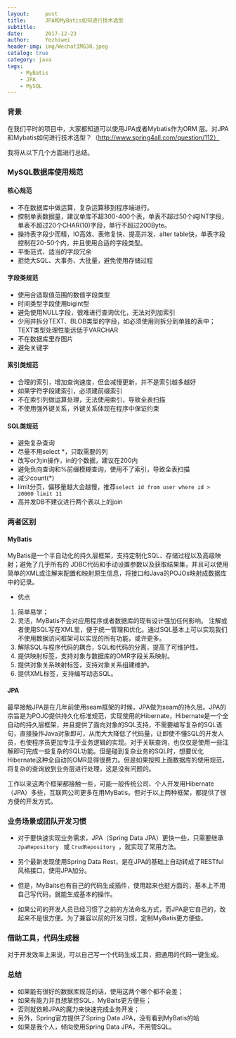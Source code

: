 ```yaml
---
layout:     post
title:      JPA和MyBatis如何进行技术选型
subtitle:   
date:       2017-12-23
author:     Yezhiwei
header-img: img/WechatIMG38.jpeg
catalog: true
category: java
tags:
    - MyBatis
    - JPA
    - MySQL
---
```


### 背景

在我们平时的项目中，大家都知道可以使用JPA或者Mybatis作为ORM 层。对JPA和Mybatis如何进行技术选型？（http://www.spring4all.com/question/112）

我将从以下几个方面进行总结。

### MySQL数据库使用规范 

#### 核心规范

* 不在数据库中做运算，复杂运算移到程序端进行。
* 控制单表数据量，建议单库不超300-400个表，单表不超过50个纯INT字段，单表不超过20个CHAR(10)字段，单行不超过200Byte。
* 操持表字段少而精，IO高效、表修复快、提高并发、alter table快，单表字段控制在20-50个内，并且使用合适的字段类型。
* 平衡范式、适当的字段冗余
* 拒绝大SQL、大事务、大批量，避免使用存储过程

#### 字段类规范

* 使用合适取值范围的数值字段类型
* 时间类型字段使用bigint型
* 避免使用NULL字段，很难进行查询优化，无法对列加索引
* 少用并拆分TEXT、BLOB类型的字段，如必须使用则拆分到单独的表中；TEXT类型处理性能远低于VARCHAR
* 不在数据库里存图片
* 避免关键字

#### 索引类规范

* 合理的索引，增加查询速度，但会减慢更新，并不是索引越多越好
* 如果字符字段建索引，必须建前缀索引
* 不在索引列做运算处理，无法使用索引，导致全表扫描
* 不使用强外键关系，外键关系体现在程序中保证约束

#### SQL类规范

* 避免复杂查询
* 尽量不用select *，只取需要的列
* 改写or为in操作，in的个数据，建议在200内
* 避免负向查询和%前缀模糊查询，使用不了索引，导致全表扫描
* 减少count(*)
* limit分页，偏移量越大会越慢，推荐`select id from user where id > 20000 limit 11`
* 高并发DB不建议进行两个表以上的join

### 两者区别

#### MyBatis

MyBatis是一个半自动化的持久层框架，支持定制化SQL、存储过程以及高级映射；避免了几乎所有的 JDBC代码和手动设置参数以及获取结果集，并且可以使用简单的XML或注解来配置和映射原生信息，将接口和Java的POJOs映射成数据库中的记录。

* 优点

1. 简单易学；
2. 灵活，MyBatis不会对应用程序或者数据库的现有设计强加任何影响。 注解或者使用SQL写在XML里，便于统一管理和优化。通过SQL基本上可以实现我们不使用数据访问框架可以实现的所有功能，或许更多。
3. 解除SQL与程序代码的耦合，SQL和代码的分离，提高了可维护性。
4. 提供映射标签，支持对象与数据库的OMR字段关系映射。
5. 提供对象关系映射标签，支持对象关系组建维护。
6. 提供XML标签，支持编写动态SQL。

#### JPA

最早接触JPA是在几年前使用seam框架的时候，JPA做为seam的持久层。JPA的宗旨是为POJO提供持久化标准规范，实现使用的Hibernate，Hibernate是一个全自动的持久层框架，并且提供了面向对象的SQL支持，不需要编写复杂的SQL语句，直接操作Java对象即可，从而大大降低了代码量，让即使不懂SQL的开发人员，也使程序员更加专注于业务逻辑的实现。对于关联查询，也仅仅是使用一些注解即可完成一些复杂的SQL功能。但是碰到复杂业务的SQL时，想要优化Hibernate这种全自动的OMR显得很费力。但是如果按照上面数据库的使用规范，将复杂的查询放到业务层进行处理，这是没有问题的。

工作以来这两个框架都接触一些，可能一般传统公司、个人开发用Hibernate（JPA）多些，互联网公司更多在用MyBatis。但对于以上两种框架，都提供了很方便的开发方式。

### 业务场景或团队开发习惯

* 对于要快速实现业务需求，JPA（Spring Data JPA）更快一些，只需要继承 `JpaRepository ` 或 `CrudRepository `，就实现了常用方法。
* 另个最新发现使用Spring Data Rest，是在JPA的基础上自动转成了RESTful风格接口，使用JPA加分。

* 但是，MyBaits也有自己的代码生成插件，使用起来也挺方面的，基本上不用自己写代码，就能生成基本的操作。
* 如果公司的开发人员已经习惯了之前的方法命名方式，而JPA是它自己的，改起来不是很方便。为了兼容以前的开发习惯，定制MyBatis更方便些。


### 借助工具，代码生成器

对于开发效率上来说，可以自己写一个代码生成工具，把通用的代码一键生成。


### 总结

* 如果能有很好的数据库规范的话，使用这两个哪个都不会差；
* 如果有能力并且想掌控SQL，MyBaits更方便些；
* 否则就依赖JPA的魔力来快速完成业务开发；
* 另外，Spring官方提供了Spring Data JPA，没有看到MyBatis的哈
* 如果是我个人，倾向使用Spring Data JPA，不用管SQL。





